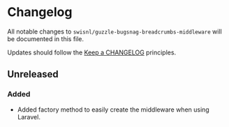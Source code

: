 # Changelog

All notable changes to `swisnl/guzzle-bugsnag-breadcrumbs-middleware` will be documented in this file.

Updates should follow the [Keep a CHANGELOG](https://keepachangelog.com/) principles.

## Unreleased

### Added
- Added factory method to easily create the middleware when using Laravel.
